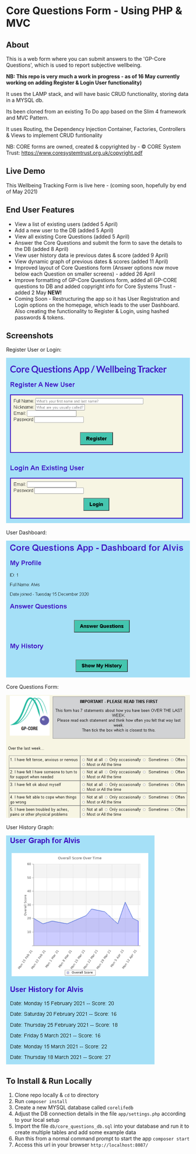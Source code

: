 # Core Questions Form - Using PHP & MVC

## About
This is a web form where you can submit answers to the 'GP-Core Questions', which is used to report subjective wellbeing. 

**NB: This repo is very much a work in progress - as of 16 May currently working on adding Register & Login User functionality)**

It uses the LAMP stack, and will have basic CRUD functionality, storing data in a MYSQL db.

Its been cloned from an existing To Do app based on the Slim 4 framework and MVC Pattern.

It uses Routing, the Dependency Injection Container, Factories, Controllers & Views to implement CRUD funtionality

NB: CORE forms are owned, created & copyrighted by -
© CORE System Trust: https://www.coresystemtrust.org.uk/copyright.pdf

## Live Demo
This Wellbeing Tracking Form is live here - (coming soon, hopefully by end of May 2021)

## End User Features
- View a list of existing users (added 5 April)
- Add a new user to the DB (added 5 April)
- View all existing Core Questions (added 5 April)
- Answer the Core Questions and submit the form to save the details to the DB (added 8 April)
- View user history data ie previous dates & score (added 9 April)
- View dynamic graph of previous dates & scores (added 11 April)
- Improved layout of Core Questions form (Answer options now move below each Question on smaller screens) - added 26 April
- Improve formatting of GP-Core Questions form, added all GP-CORE questions to DB and added copyright info for Core Systems Trust - added 2 May **NEW!**
- Coming Soon - Restructuring the app so it has User Registration and Login options on the homepage, which leads to the user Dashboard. Also creating the functionality to Register & Login, using hashed passwords & tokens.

## Screenshots
Register User or Login: 

![Image of Users](core_questions_app_homepage.PNG)

User Dashboard:

![Image of Users](core_questions_app_user_dashboard.PNG)

Core Questions Form: 

<!-- ![Image of Core Questions](core_questions_app_questions_layout.PNG) -->
<!-- ![Image of Core Questions Form](core_questions_app_form_layout_smaller.PNG) -->
![Image of Core Questions Form](wellbeing_tracker_questions.png)

User History Graph:

![Image of Users](core_questions_app_graph.PNG)


## To Install & Run Locally
1. Clone repo locally & `cd` to directory
2. Run `composer install`
3. Create a new MYSQL database called `corelifedb`
4. Adjust the DB connection details in the file `app/settings.php` according to your local setup
5. Import the file `db/core_questions_db.sql` into your database and run it to create multiple tables and add some example data
6. Run this from a normal command prompt to start the app `composer start`
7. Access this url in your browser `http://localhost:8087/`

